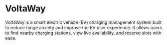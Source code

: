 # VoltaWay
VoltaWay is a smart electric vehicle (EV) charging management system built to reduce range anxiety and improve the EV user experience. It allows users to find nearby charging stations, view live availability, and reserve slots with ease.

